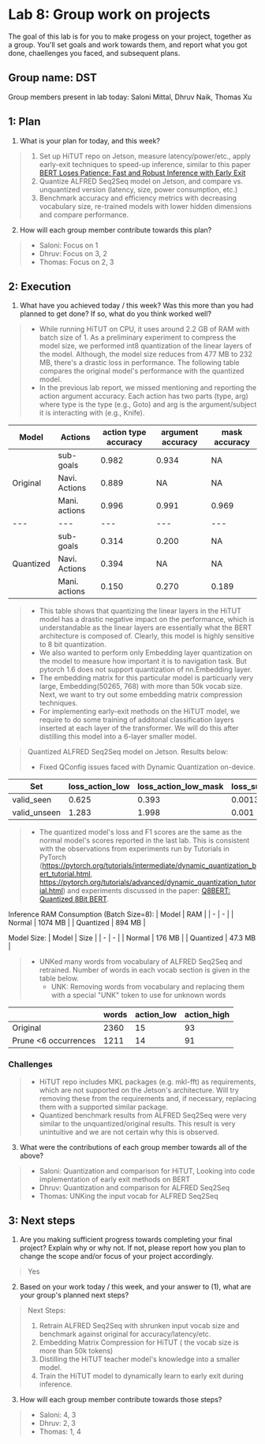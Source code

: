 Lab 8: Group work on projects
===
The goal of this lab is for you to make progess on your project, together as a group. You'll set goals and work towards them, and report what you got done, chaellenges you faced, and subsequent plans.

Group name: DST
---
Group members present in lab today: Saloni Mittal, Dhruv Naik, Thomas Xu

1: Plan
----
1. What is your plan for today, and this week? 
> 1. Set up HiTUT repo on Jetson, measure latency/power/etc., apply early-exit techniques to speed-up inference, similar to this paper [BERT Loses Patience: Fast and Robust Inference with Early Exit](https://proceedings.neurips.cc//paper/2020/file/d4dd111a4fd973394238aca5c05bebe3-Paper.pdf)
> 2. Quantize ALFRED Seq2Seq model on Jetson, and compare vs. unquantized version (latency, size, power consumption, etc.)
> 3. Benchmark accuracy and efficiency metrics with decreasing vocabulary size, re-trained models with lower hidden dimensions and compare performance.


2. How will each group member contribute towards this plan?
> - Saloni: Focus on 1 
> - Dhruv: Focus on 3, 2
> - Thomas: Focus on 2, 3

2: Execution
----
1. What have you achieved today / this week? Was this more than you had planned to get done? If so, what do you think worked well?  

> - While running HiTUT on CPU, it uses around 2.2 GB of RAM with batch size of 1. As a preliminary experiment to compress the model size, we performed int8 quantization of the linear layers of the model. Although, the model size reduces from 477 MB to 232 MB, there's a drastic loss in performance. The following table compares the original model's performance with the quantized model.
> - In the previous lab report, we missed mentioning and reporting the action argument accuracy.  Each action has two parts (type, arg) where type is the type (e.g., Goto) and arg is the argument/subject it is interacting with (e.g., Knife).

Model| Actions | action type accuracy | argument accuracy | mask accuracy |
---| --- | --- | --- | --- | 
| | sub-goals | 0.982 | 0.934 | NA |
Original | Navi. Actions | 0.889 | NA |  NA |
|| Mani. actions | 0.996 | 0.991 | 0.969 |
--- | --- | --- | --- | --- |
| | sub-goals | 0.314 | 0.200 | NA |
Quantized | Navi. Actions | 0.394 | NA | NA |
| | Mani. actions | 0.150| 0.270 | 0.189

> - This table shows that quantizing the linear layers in the HiTUT model has a drastic negative impact on the performance, which is understandable as the linear layers are essentially what the BERT architecture is composed of. Clearly, this model is highly sensitive to 8 bit quantization.
> -  We also wanted to perform only Embedding layer quantization on the model to measure how important it is to navigation task. But pytorch 1.6 does not support quantization of nn.Embedding layer.
> - The embedding matrix for this particular model is particuarly very large, Embedding(50265, 768) with more than 50k vocab size. Next, we want to try out some embedding matrix compression techniques.
> - For implementing early-exit methods on the HiTUT model, we require to do some training of additonal classification layers inserted at each layer of the transformer. We will do this after distilling this model into a 6-layer smaller model.

> Quantized ALFRED Seq2Seq model on Jetson. Results below:
> - Fixed QConfig issues faced with Dynamic Quantization on-device.

| Set | loss_action_low | loss_action_low_mask | loss_subgoal_aux | loss_progress_aux | action_low_f1 | action_low_em | total_loss |
| ---   | --- | --- | --- | --- | --- | --- | --- |
| valid_seen | 0.625  | 0.393  | 0.0013|0.0056 | 0.776 | 0.0 | 1.026 | 
| valid_unseen | 1.283 | 1.998 | 0.001 | 0.0054 | 0.721 | 0.0 | 3.288 |

> - The quantized model's loss and F1 scores are the same as the normal model's scores reported in the last lab. This is consistent with the observations from experiments run by Tutorials in PyTorch (https://pytorch.org/tutorials/intermediate/dynamic_quantization_bert_tutorial.html, https://pytorch.org/tutorials/advanced/dynamic_quantization_tutorial.html) and experiments discussed in the paper: [Q8BERT: Quantized 8Bit BERT](https://arxiv.org/pdf/1910.06188.pdf). 

Inference RAM Consumption (Batch Size=8):
| Model | RAM |
| - | - |
| Normal | 1074 MB |
| Quantized | 894 MB |

Model Size:
| Model | Size |
| - | - |
| Normal | 176 MB |
| Quantized | 47.3 MB |


> - UNKed many words from vocabulary of ALFRED Seq2Seq and retrained. Number of words in each vocab section is given in the table below.
>   - UNK: Removing words from vocabulary and replacing them with a special "UNK" token to use for unknown words

| | words | action_low | action_high |
| --- | --- | --- | --- |
| Original | 2360 | 15 | 93 |
| Prune <6 occurrences | 1211 | 14 | 91 |

### **Challenges**
> - HiTUT repo includes MKL packages (e.g. mkl-fft) as requirements, which are not supported on the Jetson's architecture. Will try removing these from the requirements and, if necessary, replacing them with a supported similar package.
> - Quantized benchmark results from ALFRED Seq2Seq were very similar to the unquantized/original results. This result is very unintuitive and we are not certain why this is observed.


3. What were the contributions of each group member towards all of the above?
> - Saloni: Quantization and comparison for HiTUT, Looking into code implementation of early exit methods on BERT
> - Dhruv: Quantization and comparison for ALFRED Seq2Seq
> - Thomas: UNKing the input vocab for ALFRED Seq2Seq

3: Next steps
----
1. Are you making sufficient progress towards completing your final project? Explain why or why not. If not, please report how you plan to change the scope and/or focus of your project accordingly.

> Yes

2. Based on your work today / this week, and your answer to (1), what are your group's planned next steps?
> Next Steps:
> 1. Retrain ALFRED Seq2Seq with shrunken input vocab size and benchmark against original for accuracy/latency/etc.
> 2. Embedding Matrix Compression for HiTUT ( the vocab size is more than 50k tokens)
> 3. Distilling the HiTUT teacher model's knowledge into a smaller model.
> 4. Train the HiTUT model to dynamically learn to early exit during inference.


3. How will each group member contribute towards those steps? 
> - Saloni: 4, 3
> - Dhruv: 2, 3
> - Thomas: 1, 4
